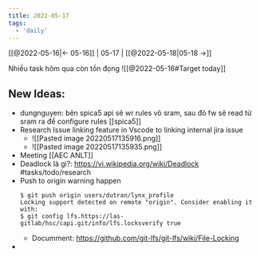 ```yaml
---
title: 2022-05-17
tags:
  - 'daily'
---
```


[[@2022-05-16|<- 05-16]] | 05-17 | [[@2022-05-18|05-18 ->]]


Nhiều task hôm qua còn tồn đọng
![[@2022-05-16#Target today]]

## New Ideas:
- dungnguyen: bên spica5 api sẽ wr rules vô sram, sau đó fw sẽ read từ sram ra để configure rules [[spica5]]
- Research Issue linking feature in Vscode to linking internal jira issue
	- ![[Pasted image 20220517135916.png]]
	- ![[Pasted image 20220517135935.png]]
- Meeting [[AEC ANLT]]
- Deadlock là gì?: https://vi.wikipedia.org/wiki/Deadlock  #tasks/todo/research
- Push to origin warning happen
	```
	$ git push origin users/dutran/lynx_profile
	Locking support detected on remote "origin". Consider enabling it with:
	$ git config lfs.https://las-gitlab/hsc/capi.git/info/lfs.locksverify true
	```
	- Documment: https://github.com/git-lfs/git-lfs/wiki/File-Locking
- 